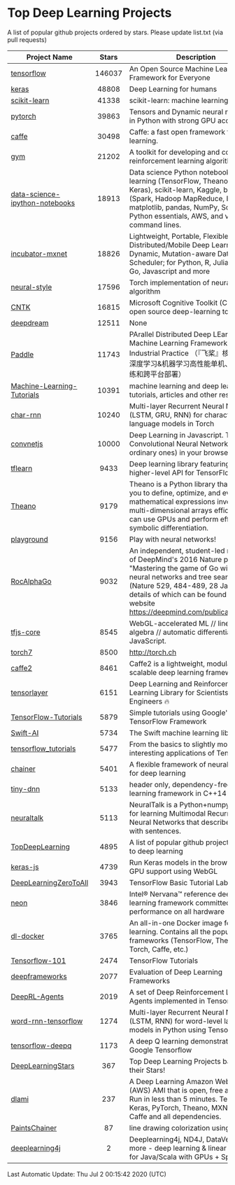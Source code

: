 # Top Deep Learning Projects
A list of popular github projects ordered by stars.
Please update list.txt (via pull requests)

|Project Name| Stars | Description |
| ---------- |:-----:| ----------- |
| [tensorflow](https://github.com/tensorflow/tensorflow) | 146037 | An Open Source Machine Learning Framework for Everyone |
| [keras](https://github.com/keras-team/keras) | 48808 | Deep Learning for humans |
| [scikit-learn](https://github.com/scikit-learn/scikit-learn) | 41338 | scikit-learn: machine learning in Python |
| [pytorch](https://github.com/pytorch/pytorch) | 39863 | Tensors and Dynamic neural networks in Python with strong GPU acceleration |
| [caffe](https://github.com/BVLC/caffe) | 30498 | Caffe: a fast open framework for deep learning. |
| [gym](https://github.com/openai/gym) | 21202 | A toolkit for developing and comparing reinforcement learning algorithms. |
| [data-science-ipython-notebooks](https://github.com/donnemartin/data-science-ipython-notebooks) | 18913 | Data science Python notebooks: Deep learning (TensorFlow, Theano, Caffe, Keras), scikit-learn, Kaggle, big data (Spark, Hadoop MapReduce, HDFS), matplotlib, pandas, NumPy, SciPy, Python essentials, AWS, and various command lines. |
| [incubator-mxnet](https://github.com/apache/incubator-mxnet) | 18826 | Lightweight, Portable, Flexible Distributed/Mobile Deep Learning with Dynamic, Mutation-aware Dataflow Dep Scheduler; for Python, R, Julia, Scala, Go, Javascript and more |
| [neural-style](https://github.com/jcjohnson/neural-style) | 17596 | Torch implementation of neural style algorithm |
| [CNTK](https://github.com/microsoft/CNTK) | 16815 | Microsoft Cognitive Toolkit (CNTK), an open source deep-learning toolkit |
| [deepdream](https://github.com/google/deepdream) | 12511 | None |
| [Paddle](https://github.com/PaddlePaddle/Paddle) | 11743 | PArallel Distributed Deep LEarning: Machine Learning Framework from Industrial Practice （『飞桨』核心框架，深度学习&机器学习高性能单机、分布式训练和跨平台部署） |
| [Machine-Learning-Tutorials](https://github.com/ujjwalkarn/Machine-Learning-Tutorials) | 10391 | machine learning and deep learning tutorials, articles and other resources  |
| [char-rnn](https://github.com/karpathy/char-rnn) | 10240 | Multi-layer Recurrent Neural Networks (LSTM, GRU, RNN) for character-level language models in Torch |
| [convnetjs](https://github.com/karpathy/convnetjs) | 10000 | Deep Learning in Javascript. Train Convolutional Neural Networks (or ordinary ones) in your browser. |
| [tflearn](https://github.com/tflearn/tflearn) | 9433 | Deep learning library featuring a higher-level API for TensorFlow. |
| [Theano](https://github.com/Theano/Theano) | 9179 | Theano is a Python library that allows you to define, optimize, and evaluate mathematical expressions involving multi-dimensional arrays efficiently. It can use GPUs and perform efficient symbolic differentiation. |
| [playground](https://github.com/tensorflow/playground) | 9156 | Play with neural networks! |
| [RocAlphaGo](https://github.com/Rochester-NRT/RocAlphaGo) | 9032 | An independent, student-led replication of DeepMind's 2016 Nature publication, "Mastering the game of Go with deep neural networks and tree search" (Nature 529, 484-489, 28 Jan 2016), details of which can be found on their website https://deepmind.com/publications.html. |
| [tfjs-core](https://github.com/tensorflow/tfjs-core) | 8545 | WebGL-accelerated ML // linear algebra // automatic differentiation for JavaScript. |
| [torch7](https://github.com/torch/torch7) | 8500 | http://torch.ch |
| [caffe2](https://github.com/facebookarchive/caffe2) | 8461 | Caffe2 is a lightweight, modular, and scalable deep learning framework. |
| [tensorlayer](https://github.com/tensorlayer/tensorlayer) | 6151 | Deep Learning and Reinforcement Learning Library for Scientists and Engineers 🔥 |
| [TensorFlow-Tutorials](https://github.com/nlintz/TensorFlow-Tutorials) | 5879 | Simple tutorials using Google's TensorFlow Framework |
| [Swift-AI](https://github.com/Swift-AI/Swift-AI) | 5734 | The Swift machine learning library. |
| [tensorflow_tutorials](https://github.com/pkmital/tensorflow_tutorials) | 5477 | From the basics to slightly more interesting applications of Tensorflow |
| [chainer](https://github.com/chainer/chainer) | 5401 | A flexible framework of neural networks for deep learning |
| [tiny-dnn](https://github.com/tiny-dnn/tiny-dnn) | 5133 | header only, dependency-free deep learning framework in C++14 |
| [neuraltalk](https://github.com/karpathy/neuraltalk) | 5113 | NeuralTalk is a Python+numpy project for learning Multimodal Recurrent Neural Networks that describe images with sentences. |
| [TopDeepLearning](https://github.com/aymericdamien/TopDeepLearning) | 4895 | A list of popular github projects related to deep learning |
| [keras-js](https://github.com/transcranial/keras-js) | 4739 | Run Keras models in the browser, with GPU support using WebGL |
| [DeepLearningZeroToAll](https://github.com/hunkim/DeepLearningZeroToAll) | 3943 | TensorFlow Basic Tutorial Labs |
| [neon](https://github.com/NervanaSystems/neon) | 3846 | Intel® Nervana™ reference deep learning framework committed to best performance on all hardware |
| [dl-docker](https://github.com/floydhub/dl-docker) | 3765 | An all-in-one Docker image for deep learning. Contains all the popular DL frameworks (TensorFlow, Theano, Torch, Caffe, etc.) |
| [Tensorflow-101](https://github.com/sjchoi86/Tensorflow-101) | 2474 | TensorFlow Tutorials |
| [deepframeworks](https://github.com/zer0n/deepframeworks) | 2077 | Evaluation of Deep Learning Frameworks |
| [DeepRL-Agents](https://github.com/awjuliani/DeepRL-Agents) | 2019 | A set of Deep Reinforcement Learning Agents implemented in Tensorflow. |
| [word-rnn-tensorflow](https://github.com/hunkim/word-rnn-tensorflow) | 1274 | Multi-layer Recurrent Neural Networks (LSTM, RNN) for word-level language models in Python using TensorFlow. |
| [tensorflow-deepq](https://github.com/siemanko/tensorflow-deepq) | 1173 | A deep Q learning demonstration using Google Tensorflow |
| [DeepLearningStars](https://github.com/hunkim/DeepLearningStars) | 367 | Top Deep Learning Projects based on their Stars! |
| [dlami](https://github.com/ritchieng/dlami) | 237 | A Deep Learning Amazon Web Service (AWS) AMI that is open, free and works. Run in less than 5 minutes. TensorFlow, Keras, PyTorch, Theano, MXNet, CNTK, Caffe and all dependencies. |
| [PaintsChainer](https://github.com/taizan/PaintsChainer) | 87 | line drawing colorization using chainer |
| [deeplearning4j](https://github.com/deeplearning4j/deeplearning4j) | 2 | Deeplearning4j, ND4J, DataVec and more - deep learning & linear algebra for Java/Scala with GPUs + Spark |

Last Automatic Update: Thu Jul  2 00:15:42 2020 (UTC)
